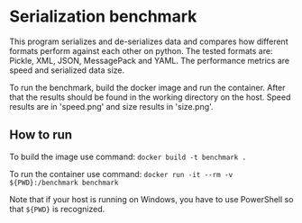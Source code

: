# Serialization benchmark
This program serializes and de-serializes data and compares how different formats perform against each other on python. The tested formats 
are: Pickle, XML, JSON, MessagePack and YAML. The performance metrics are speed and serialized data size.

To run the benchmark, build the docker image and run the container. After that the results should be found in the working directory on the 
host. Speed results are in 'speed.png' and size results in 'size.png'.

## How to run
To build the image use command: ```docker build -t benchmark .```

To run the container use command: ```docker run -it --rm -v ${PWD}:/benchmark benchmark```

Note that if your host is running on Windows, you have to use PowerShell so that ```${PWD}``` is recognized.
